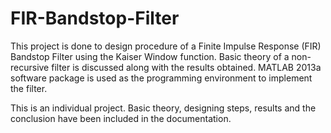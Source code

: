 # FIR-Bandstop-Filter
This project is done to design procedure of a Finite Impulse Response (FIR) Bandstop Filter using the Kaiser Window function. Basic theory of a non-recursive filter is discussed along with the results obtained. MATLAB 2013a software package is used as the programming environment to implement the filter.

This is an individual project. Basic theory, designing steps, results and the conclusion have been included in the documentation.
